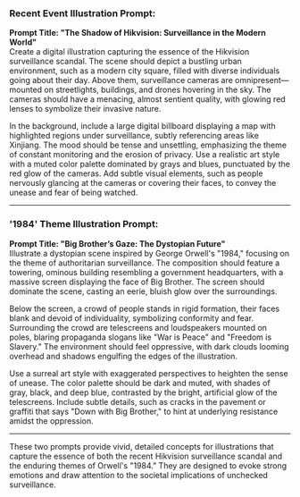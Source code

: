 ### Recent Event Illustration Prompt:  
**Prompt Title: "The Shadow of Hikvision: Surveillance in the Modern World"**  
Create a digital illustration capturing the essence of the Hikvision surveillance scandal. The scene should depict a bustling urban environment, such as a modern city square, filled with diverse individuals going about their day. Above them, surveillance cameras are omnipresent—mounted on streetlights, buildings, and drones hovering in the sky. The cameras should have a menacing, almost sentient quality, with glowing red lenses to symbolize their invasive nature.  

In the background, include a large digital billboard displaying a map with highlighted regions under surveillance, subtly referencing areas like Xinjiang. The mood should be tense and unsettling, emphasizing the theme of constant monitoring and the erosion of privacy. Use a realistic art style with a muted color palette dominated by grays and blues, punctuated by the red glow of the cameras. Add subtle visual elements, such as people nervously glancing at the cameras or covering their faces, to convey the unease and fear of being watched.  

---

### '1984' Theme Illustration Prompt:  
**Prompt Title: "Big Brother’s Gaze: The Dystopian Future"**  
Illustrate a dystopian scene inspired by George Orwell's "1984," focusing on the theme of authoritarian surveillance. The composition should feature a towering, ominous building resembling a government headquarters, with a massive screen displaying the face of Big Brother. The screen should dominate the scene, casting an eerie, bluish glow over the surroundings.  

Below the screen, a crowd of people stands in rigid formation, their faces blank and devoid of individuality, symbolizing conformity and fear. Surrounding the crowd are telescreens and loudspeakers mounted on poles, blaring propaganda slogans like "War is Peace" and "Freedom is Slavery." The environment should feel oppressive, with dark clouds looming overhead and shadows engulfing the edges of the illustration.  

Use a surreal art style with exaggerated perspectives to heighten the sense of unease. The color palette should be dark and muted, with shades of gray, black, and deep blue, contrasted by the bright, artificial glow of the telescreens. Include subtle details, such as cracks in the pavement or graffiti that says "Down with Big Brother," to hint at underlying resistance amidst the oppression.  

---  

These two prompts provide vivid, detailed concepts for illustrations that capture the essence of both the recent Hikvision surveillance scandal and the enduring themes of Orwell's "1984." They are designed to evoke strong emotions and draw attention to the societal implications of unchecked surveillance.
